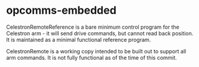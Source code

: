 opcomms-embedded
=========
CelestronRemoteReference is a bare minimum control program for the Celestron arm - it will send drive commands, but cannot read back position. It is maintained as a minimal functional reference program.

CelestronRemote is a working copy intended to be built out to support all arm commands. It is not fully functional as of the time of this commit.
